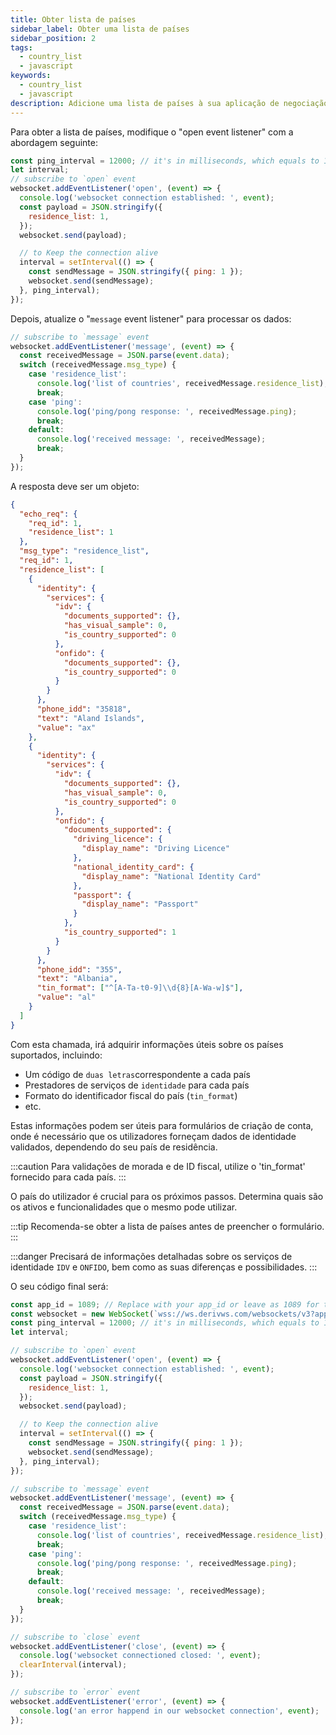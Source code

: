 ```yaml
---
title: Obter lista de países
sidebar_label: Obter uma lista de países
sidebar_position: 2
tags:
  - country_list
  - javascript
keywords:
  - country_list
  - javascript
description: Adicione uma lista de países à sua aplicação de negociação para recolher informações sobre os seus utilizadores. Aprenda a fazê-lo com este exemplo de API em JavaScript.
---
```


<!-- :::caution
You can learn more about countries [here](/docs/terminology/trading/residence-list)
::: -->

Para obter a lista de países, modifique o "open event listener" com a abordagem seguinte:

```js title="index.js" showLineNumbers
const ping_interval = 12000; // it's in milliseconds, which equals to 120 seconds
let interval;
// subscribe to `open` event
websocket.addEventListener('open', (event) => {
  console.log('websocket connection established: ', event);
  const payload = JSON.stringify({
    residence_list: 1,
  });
  websocket.send(payload);

  // to Keep the connection alive
  interval = setInterval(() => {
    const sendMessage = JSON.stringify({ ping: 1 });
    websocket.send(sendMessage);
  }, ping_interval);
});
```

Depois, atualize o "`message` event listener" para processar os dados:

```js title="index.js" showLineNumbers
// subscribe to `message` event
websocket.addEventListener('message', (event) => {
  const receivedMessage = JSON.parse(event.data);
  switch (receivedMessage.msg_type) {
    case 'residence_list':
      console.log('list of countries', receivedMessage.residence_list);
      break;
    case 'ping':
      console.log('ping/pong response: ', receivedMessage.ping);
      break;
    default:
      console.log('received message: ', receivedMessage);
      break;
  }
});
```

A resposta deve ser um objeto:

```json showLineNumbers
{
  "echo_req": {
    "req_id": 1,
    "residence_list": 1
  },
  "msg_type": "residence_list",
  "req_id": 1,
  "residence_list": [
    {
      "identity": {
        "services": {
          "idv": {
            "documents_supported": {},
            "has_visual_sample": 0,
            "is_country_supported": 0
          },
          "onfido": {
            "documents_supported": {},
            "is_country_supported": 0
          }
        }
      },
      "phone_idd": "35818",
      "text": "Aland Islands",
      "value": "ax"
    },
    {
      "identity": {
        "services": {
          "idv": {
            "documents_supported": {},
            "has_visual_sample": 0,
            "is_country_supported": 0
          },
          "onfido": {
            "documents_supported": {
              "driving_licence": {
                "display_name": "Driving Licence"
              },
              "national_identity_card": {
                "display_name": "National Identity Card"
              },
              "passport": {
                "display_name": "Passport"
              }
            },
            "is_country_supported": 1
          }
        }
      },
      "phone_idd": "355",
      "text": "Albania",
      "tin_format": ["^[A-Ta-t0-9]\\d{8}[A-Wa-w]$"],
      "value": "al"
    }
  ]
}
```

Com esta chamada, irá adquirir informações úteis sobre os países suportados, incluindo:

- Um código de `duas letras`correspondente a cada país
- Prestadores de serviços de `identidade` para cada país
- Formato do identificador fiscal do país (`tin_format`)
- etc.

Estas informações podem ser úteis para formulários de criação de conta, onde é necessário que os utilizadores forneçam dados de identidade validados, dependendo do seu país de residência.

:::caution
Para validações de morada e de ID fiscal, utilize o 'tin_format' fornecido para cada país.
:::

O país do utilizador é crucial para os próximos passos. Determina quais são os ativos e funcionalidades que o mesmo pode utilizar.

:::tip
Recomenda-se obter a lista de países antes de preencher o formulário.
:::

:::danger
Precisará de informações detalhadas sobre os serviços de identidade `IDV` e `ONFIDO`, bem como as suas diferenças e possibilidades.
:::

O seu código final será:

```js title="index.js" showLineNumbers
const app_id = 1089; // Replace with your app_id or leave as 1089 for testing.
const websocket = new WebSocket(`wss://ws.derivws.com/websockets/v3?app_id=${app_id}`);
const ping_interval = 12000; // it's in milliseconds, which equals to 120 seconds
let interval;

// subscribe to `open` event
websocket.addEventListener('open', (event) => {
  console.log('websocket connection established: ', event);
  const payload = JSON.stringify({
    residence_list: 1,
  });
  websocket.send(payload);

  // to Keep the connection alive
  interval = setInterval(() => {
    const sendMessage = JSON.stringify({ ping: 1 });
    websocket.send(sendMessage);
  }, ping_interval);
});

// subscribe to `message` event
websocket.addEventListener('message', (event) => {
  const receivedMessage = JSON.parse(event.data);
  switch (receivedMessage.msg_type) {
    case 'residence_list':
      console.log('list of countries', receivedMessage.residence_list);
      break;
    case 'ping':
      console.log('ping/pong response: ', receivedMessage.ping);
      break;
    default:
      console.log('received message: ', receivedMessage);
      break;
  }
});

// subscribe to `close` event
websocket.addEventListener('close', (event) => {
  console.log('websocket connectioned closed: ', event);
  clearInterval(interval);
});

// subscribe to `error` event
websocket.addEventListener('error', (event) => {
  console.log('an error happend in our websocket connection', event);
});
```
